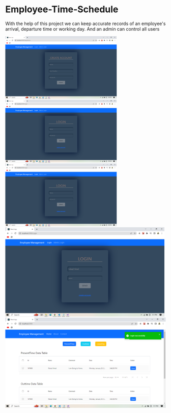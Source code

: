 # Employee-Time-Schedule

With the help of this project we can keep accurate records of an employee's arrival, departure time or working day. And an admin can control all users



<img src="Project-img/1.png"  width="350"/><img src="Project-img/2.png" width="350"/><img src="Project-img/2.png" width="350"/>
<img src="Project-img/3.png" width="500"/>
<img src="Project-img/4.png" />
